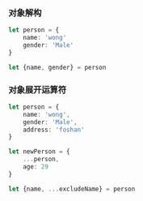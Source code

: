 ### 对象解构

```ts
let person = {
	name: 'wong'
	gender: 'Male'
}

let {name, gender} = person
```

### 对象展开运算符

```ts
let person = {
	name: 'wong',
	gender: 'Male',
	address: 'foshan'
}

let newPerson = {
	...person,
	age: 29
}

let {name, ...excludeName} = person
```

